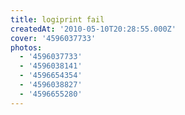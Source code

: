 ```yaml
---
title: logiprint fail
createdAt: '2010-05-10T20:28:55.000Z'
cover: '4596037733'
photos:
  - '4596037733'
  - '4596038141'
  - '4596654354'
  - '4596038827'
  - '4596655280'
---
```


